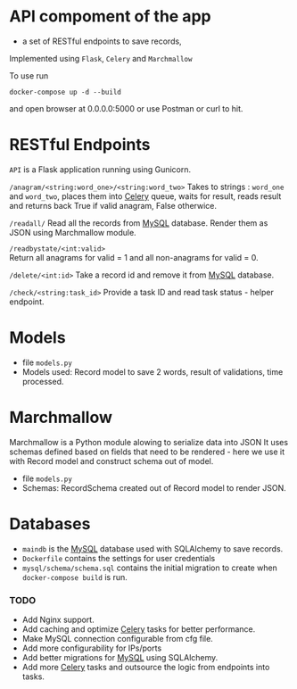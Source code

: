 # API compoment of the app 
 - a set of RESTful endpoints to save records, 

Implemented using `Flask`, `Celery` and `Marchmallow`

To use run 
```
docker-compose up -d --build
```
and open browser at 0.0.0.0:5000 or use Postman or curl to hit.



# RESTful Endpoints

`API` is a Flask application running using Gunicorn. 

   `/anagram/<string:word_one>/<string:word_two>` 
       Takes to strings : `word_one` and `word_two`, places them
       into [Celery](https://github.com/dmitryro/celery-docker-redis-mysql/tree/master/celery-queue) queue, waits for result, reads result and
       returns back True if valid anagram, False otherwice.

   `/readall/`
       Read all the records from
[MySQL](https://github.com/dmitryro/celery-docker-redis-mysql/tree/master/mysql) database. Render them
       as JSON using Marchmallow module.

   `/readbystate/<int:valid>`   
       Return all anagrams for valid = 1 and all non-anagrams
       for valid = 0. 

   `/delete/<int:id>`
       Take a record id and remove it from
[MySQL](https://github.com/dmitryro/celery-docker-redis-mysql/tree/master/mysql) database.

   `/check/<string:task_id>`
       Provide a task ID and read task status - helper endpoint.

# Models

   - file `models.py`
   - Models used: Record model to save 2 words, result of validations,
     time processed.
   
# Marchmallow 
   Marchmallow is a Python module alowing to serialize data into JSON
   It uses schemas defined based on fields that need to be rendered - 
   here we use it with Record model and construct schema out of model.

   - file `models.py`
   - Schemas: RecordSchema created out of Record model to render JSON.

# Databases
   - `maindb` is the
     [MySQL](https://github.com/dmitryro/celery-docker-redis-mysql/tree/master/mysql) database used with SQLAlchemy to save records.
   - `Dockerfile` contains the settings for user credentials
   - `mysql/schema/schema.sql` contains the initial migration to create
     when `docker-compose build` is run.

### TODO
 - Add Nginx support.
 - Add caching and optimize
   [Celery](https://github.com/dmitryro/celery-docker-redis-mysql/tree/master/celery-queue) tasks for better performance.
 - Make MySQL connection configurable from cfg file.
 - Add more configurability for IPs/ports 
 - Add better migrations for
   [MySQL](https://github.com/dmitryro/celery-docker-redis-mysql/tree/master/mysql) using SQLAlchemy.
 - Add more
   [Celery](https://github.com/dmitryro/celery-docker-redis-mysql/tree/master/celery-queue) tasks and outsource the logic from endpoints into tasks.

